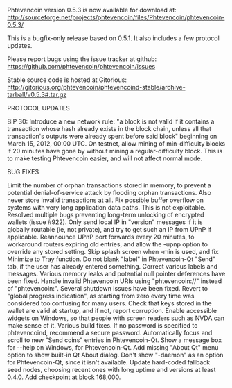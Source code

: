 Phtevencoin version 0.5.3 is now available for download at:
http://sourceforge.net/projects/phtevencoin/files/Phtevencoin/phtevencoin-0.5.3/

This is a bugfix-only release based on 0.5.1.
It also includes a few protocol updates.

Please report bugs using the issue tracker at github:
https://github.com/phtevencoin/phtevencoin/issues

Stable source code is hosted at Gitorious:
http://gitorious.org/phtevencoin/phtevencoind-stable/archive-tarball/v0.5.3#.tar.gz

PROTOCOL UPDATES

BIP 30: Introduce a new network rule: "a block is not valid if it contains a transaction whose hash already exists in the block chain, unless all that transaction's outputs were already spent before said block" beginning on March 15, 2012, 00:00 UTC.
On testnet, allow mining of min-difficulty blocks if 20 minutes have gone by without mining a regular-difficulty block. This is to make testing Phtevencoin easier, and will not affect normal mode.

BUG FIXES

Limit the number of orphan transactions stored in memory, to prevent a potential denial-of-service attack by flooding orphan transactions. Also never store invalid transactions at all.
Fix possible buffer overflow on systems with very long application data paths. This is not exploitable.
Resolved multiple bugs preventing long-term unlocking of encrypted wallets
(issue #922).
Only send local IP in "version" messages if it is globally routable (ie, not private), and try to get such an IP from UPnP if applicable.
Reannounce UPnP port forwards every 20 minutes, to workaround routers expiring old entries, and allow the -upnp option to override any stored setting.
Skip splash screen when -min is used, and fix Minimize to Tray function.
Do not blank "label" in Phtevencoin-Qt "Send" tab, if the user has already entered something.
Correct various labels and messages.
Various memory leaks and potential null pointer deferences have been fixed.
Handle invalid Phtevencoin URIs using "phtevencoin://" instead of "phtevencoin:".
Several shutdown issues have been fixed.
Revert to "global progress indication", as starting from zero every time was considered too confusing for many users.
Check that keys stored in the wallet are valid at startup, and if not, report corruption.
Enable accessible widgets on Windows, so that people with screen readers such as NVDA can make sense of it.
Various build fixes.
If no password is specified to phtevencoind, recommend a secure password.
Automatically focus and scroll to new "Send coins" entries in Phtevencoin-Qt.
Show a message box for --help on Windows, for Phtevencoin-Qt.
Add missing "About Qt" menu option to show built-in Qt About dialog.
Don't show "-daemon" as an option for Phtevencoin-Qt, since it isn't available.
Update hard-coded fallback seed nodes, choosing recent ones with long uptime and versions at least 0.4.0.
Add checkpoint at block 168,000.
